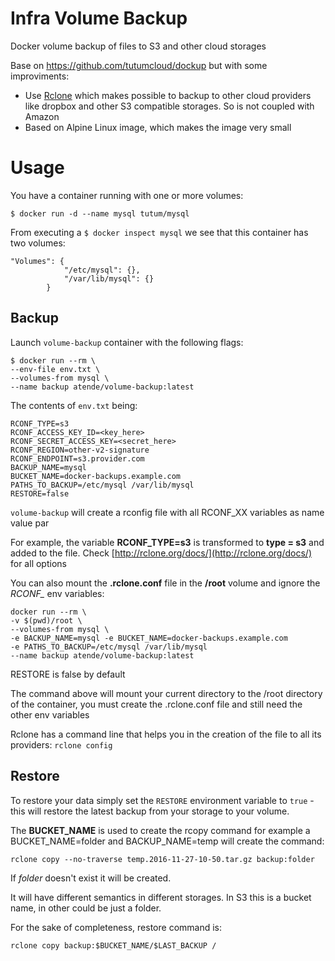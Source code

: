 # Infra Volume Backup

Docker volume backup of files to S3 and other cloud storages

Base on https://github.com/tutumcloud/dockup but with some improviments:

* Use [Rclone] which makes possible to backup to other cloud providers like
dropbox and other S3 compatible storages. So is not coupled with Amazon
* Based on Alpine Linux image, which makes the image very small

# Usage

You have a container running with one or more volumes:

```
$ docker run -d --name mysql tutum/mysql
```

From executing a `$ docker inspect mysql` we see that this container has two volumes:

```
"Volumes": {
            "/etc/mysql": {},
            "/var/lib/mysql": {}
        }
```

## Backup
Launch `volume-backup` container with the following flags:

```
$ docker run --rm \
--env-file env.txt \
--volumes-from mysql \
--name backup atende/volume-backup:latest
```

The contents of `env.txt` being:

```
RCONF_TYPE=s3
RCONF_ACCESS_KEY_ID=<key_here>
RCONF_SECRET_ACCESS_KEY=<secret_here>
RCONF_REGION=other-v2-signature
RCONF_ENDPOINT=s3.provider.com
BACKUP_NAME=mysql
BUCKET_NAME=docker-backups.example.com
PATHS_TO_BACKUP=/etc/mysql /var/lib/mysql
RESTORE=false
```

`volume-backup` will create a rconfig file with all RCONF_XX variables as name value par

For example, the variable **RCONF_TYPE=s3** is transformed to **type = s3** and added to the file. 
Check [http://rclone.org/docs/](http://rclone.org/docs/) for all options

You can also mount the **.rclone.conf** file in the **/root** volume and ignore the *RCONF_* env variables:

    docker run --rm \
    -v $(pwd)/root \
    --volumes-from mysql \
    -e BACKUP_NAME=mysql -e BUCKET_NAME=docker-backups.example.com
    -e PATHS_TO_BACKUP=/etc/mysql /var/lib/mysql
    --name backup atende/volume-backup:latest

RESTORE is false by default

The command above will mount your current directory to the /root directory of the container, you must create the .rclone.conf 
file and still need the other env variables

Rclone has a command line that helps you in the creation of the file to all its providers: `rclone config`

## Restore
To restore your data simply set the `RESTORE` environment variable to `true` - this will restore the latest backup from your storage to your volume.

The **BUCKET\_NAME** is used to create the rcopy command for example a BUCKET\_NAME=folder and BACKUP\_NAME=temp will create the command:

    rclone copy --no-traverse temp.2016-11-27-10-50.tar.gz backup:folder

If _folder_ doesn't exist it will be created.

It will have different semantics in different storages. In S3 this is a bucket name, in other could be just a folder.

For the sake of completeness, restore command is: 

    rclone copy backup:$BUCKET_NAME/$LAST_BACKUP /


[Rclone]: http://rclone.org/